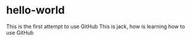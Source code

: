 # hello-world
This is the first attempt to use GitHub
This is jack, how is learning how to use GitHub
